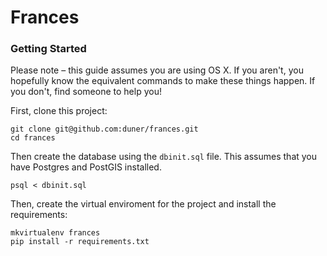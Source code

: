# Frances

### Getting Started 
Please note – this guide assumes you are using OS X. If you aren't, you hopefully know the equivalent commands to make these things happen. If you don't, find someone to help you!

First, clone this project:

```
git clone git@github.com:duner/frances.git
cd frances
```

Then create the database using the `dbinit.sql` file. This assumes that you have Postgres and PostGIS installed.

```
psql < dbinit.sql
```

Then, create the virtual enviroment for the project and install the requirements:

```
mkvirtualenv frances
pip install -r requirements.txt
```


